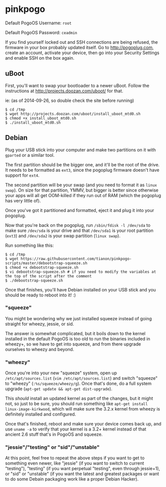 # pinkpogo

Default PogoOS Username: `root`

Default PogoOS Password: `ceadmin`

If you find yourself locked out and SSH connections are being refused, the firmware in your box probably updated itself.  Go to http://pogoplug.com, create an account, activate your device, then go into your Security Settings and enable SSH on the box again.

## uBoot

First, you'll want to swap your bootloader to a newer uBoot.  Follow the instructions at http://projects.doozan.com/uboot/ for that.

ie: (as of 2014-09-26, so double check the site before running)

```console
$ cd /tmp
$ wget http://projects.doozan.com/uboot/install_uboot_mtd0.sh
$ chmod +x install_uboot_mtd0.sh
$ ./install_uboot_mtd0.sh
```

## Debian

Plug your USB stick into your computer and make two partitions on it with `gparted` or a similar tool.

The first partition should be the bigger one, and it'll be the root of the drive.  It needs to be formatted as `ext3`, since the pogoplug firmware doesn't have support for `ext4`.

The second partition will be your swap (and you need to format it as `linux swap`).  On size for that partition, YMMV, but bigger is better since otherwise your apps will all get OOM-killed if they run out of RAM (which the pogoplug has very little of).

Once you've got it partitioned and formatted, eject it and plug it into your pogoplug.

Now that you're back on the pogoplug, run `/sbin/fdisk -l /dev/sda` to make sure `/dev/sda` is your drive and that `/dev/sda1` is your root partition (`ext3`) and `/dev/sda2` is your swap partition (`linux swap`).

Run something like this:

```console
$ cd /tmp
$ wget https://raw.githubusercontent.com/tianon/pinkpogo-scripts/master/debootstrap-squeeze.sh
$ chmod +x debootstrap-squeeze.sh
$ vi debootstrap-squeeze.sh # if you need to modify the variables at the top of the script after the comment
$ ./debootstrap-squeeze.sh
```

Once that finishes, you'll have Debian installed on your USB stick and you should be ready to reboot into it! :)

### "squeeze"

You might be wondering why we just installed squeeze instead of going straight for wheezy, jessie, or sid.

The answer is somewhat complicated, but it boils down to the kernel installed in the default PogoOS is too old to run the binaries included in wheezy+, so we have to get into squeeze, and from there upgrade ourselves to wheezy and beyond.

### "wheezy"

Once you're into your new "squeeze" system, open up `/etc/apt/sources.list` (`vim /etc/apt/sources.list`) and switch "squeeze" to "wheezy" (`:%s/squeeze/wheezy/g`).  Once that's done, do a full system upgrade (`apt-get update && apt-get dist-upgrade`).

This _should_ install an updated kernel as part of the changes, but it might not, so just to be sure, you should run something like `apt-get install linux-image-kirkwood`, which will make sure the 3.2.x kernel from wheezy is definitely installed and configured.

Once that's finished, reboot and make sure your device comes back up, and use `uname -a` to verify that your kernel is a 3.2+ kernel instead of that ancient 2.6 stuff that's in PogoOS and squeeze.

### "jessie"/"testing" or "sid"/"unstable"

At this point, feel free to repeat the above steps if you want to get to something even newer, like "jessie" (if you want to switch to current "testing"), "testing" (if you want perpetual "testing", even through jessie+1), or "sid" or "unstable" (if you want the latest and greatest packages or want to do some Debain packaging work like a proper Debian Hacker).
